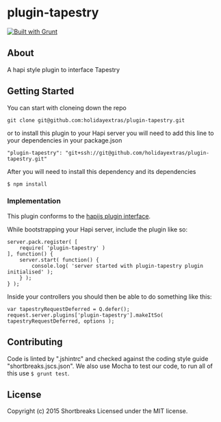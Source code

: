 # plugin-tapestry

[![Built with Grunt](https://cdn.gruntjs.com/builtwith.png)](http://gruntjs.com/)

## About

A hapi style plugin to interface Tapestry

## Getting Started

You can start with cloneing down the repo

```
git clone git@github.com:holidayextras/plugin-tapestry.git
```

or to install this plugin to your Hapi server you will need to add this line to your dependencies in your package.json
```
"plugin-tapestry": "git+ssh://git@github.com/holidayextras/plugin-tapestry.git"
```

After you will need to install this dependency and its dependencies
```
$ npm install
```

### Implementation

This plugin conforms to the [hapijs plugin interface](http://hapijs.com/api#plugin-interface).

While bootstrapping your Hapi server, include the plugin like so:

```
server.pack.register( [
	require( 'plugin-tapestry' )
], function() {
	server.start( function() {
		console.log( 'server started with plugin-tapestry plugin initialised' );
	} );
} );
```

Inside your controllers you should then be able to do something like this:

```
var tapestryRequestDeferred = Q.defer();
request.server.plugins['plugin-tapestry'].makeItSo( tapestryRequestDeferred, options );
```

## Contributing

Code is linted by ".jshintrc" and checked against the coding style guide "shortbreaks.jscs.json". We also use Mocha to test our code, to run all of this use ` $ grunt test `.

## License
Copyright (c) 2015 Shortbreaks
Licensed under the MIT license.